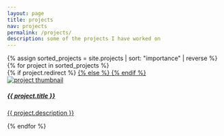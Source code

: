 ```yaml
---
layout: page
title: projects
nav: projects
permalink: /projects/
description: some of the projects I have worked on
---
```


<!-- <div class="alert alert-danger" role="alert">
  This part of the site is still under construction.
</div> -->

<div id="projects" class="row mt-2 pt-3" style="overflow: visible !important;">
  {% assign sorted_projects = site.projects | sort: "importance" | reverse %}
  {% for project in sorted_projects %}
    <div class="project-card w-50">
      {% if project.redirect %}
        <a href="{{ project.redirect }}" target="_blank">
      {% else %}
        <a href="{{ project.url | prepend: site.baseurl }}">
      {% endif %}
        <div class="card">
          <img class="card-img-top" src="{{ project.img | prepend: site.baseurl }}" alt="project thumbnail">
          <div class="card-body">
            <h5 class="card-title">{{ project.title }}</h5>
            <p class="card-text">{{ project.description }}</p>
          </div>
        </div>
      </a>
    </div>
  {% endfor %}
</div>